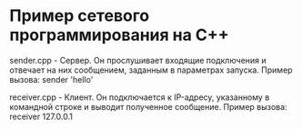Пример сетевого программирования на C++
===============

  sender.cpp - Сервер. Он прослушивает входящие подключения и отвечает на них сообщением, заданным в параметрах запуска.
  Пример вызова: sender 'hello'

  receiver.cpp - Клиент. Он подключается к IP-адресу, указанному в командной строке и выводит полученное сообщение.
  Пример вызова: receiver 127.0.0.1
